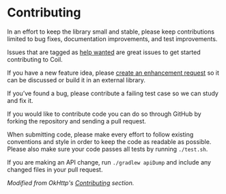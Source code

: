 # Contributing

In an effort to keep the library small and stable, please keep contributions limited to bug fixes, documentation improvements, and test improvements.

Issues that are tagged as [help wanted](https://github.com/coil-kt/coil/labels/help%20wanted) are great issues to get started contributing to Coil.

If you have a new feature idea, please [create an enhancement request](https://github.com/coil-kt/coil/issues/new?assignees=&labels=enhancement&template=feature_request.md&title=) so it can be discussed or build it in an external library.

If you’ve found a bug, please contribute a failing test case so we can study and fix it.

If you would like to contribute code you can do so through GitHub by forking the repository and sending a pull request.

When submitting code, please make every effort to follow existing conventions and style in order to keep the code as readable as possible. Please also make sure your code passes all tests by running `./test.sh`.

If you are making an API change, run `./gradlew apiDump` and include any changed files in your pull request.

*Modified from OkHttp's [Contributing](https://square.github.io/okhttp/contributing/) section.*

